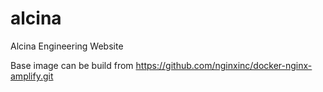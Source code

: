 # alcina
Alcina Engineering Website

Base image can be build from https://github.com/nginxinc/docker-nginx-amplify.git
